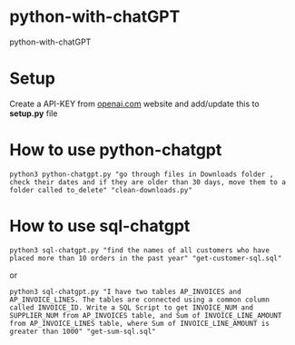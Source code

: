 # python-with-chatGPT
python-with-chatGPT

# Setup
Create a API-KEY from [openai.com](https://platform.openai.com/account/api-keys) website and add/update this to **setup.py** file

# How to use python-chatgpt
```python3 python-chatgpt.py "go through files in Downloads folder , check their dates and if they are older than 30 days, move them to a folder called to_delete" "clean-downloads.py"```

# How to use sql-chatgpt
```python3 sql-chatgpt.py "find the names of all customers who have placed more than 10 orders in the past year" "get-customer-sql.sql"```

or

```python3 sql-chatgpt.py "I have two tables AP_INVOICES and AP_INVOICE_LINES. The tables are connected using a common column called INVOICE_ID. Write a SQL Script to get INVOICE_NUM and SUPPLIER_NUM from AP_INVOICES table, and Sum of INVOICE_LINE_AMOUNT from AP_INVOICE_LINES table, where Sum of INVOICE_LINE_AMOUNT is greater than 1000" "get-sum-sql.sql"```
